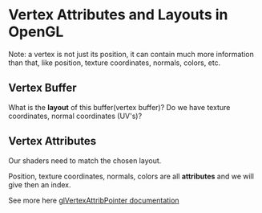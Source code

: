 # Vertex Attributes and Layouts in OpenGL

Note: a vertex is not just its position, it can contain much more information than that, like position, texture coordinates, normals, colors, etc.

## Vertex Buffer

What is the **layout** of this buffer(vertex buffer)? Do we have texture coordinates, normal coordinates (UV's)?

## Vertex Attributes

Our shaders need to match the chosen layout.

Position, texture coordinates, normals, colors are all **attributes** and we will give then an index.

See more here [glVertexAttribPointer documentation](http://docs.gl/gl4/glVertexAttribPointer)